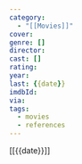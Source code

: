 ```yaml
---
category:
  - "[[Movies]]"
cover: 
genre: []
director: 
cast: []
rating: 
year: 
last: {{date}}
imdbId: 
via: 
tags:
  - movies
  - references
---
```


[[{{date}}]]

